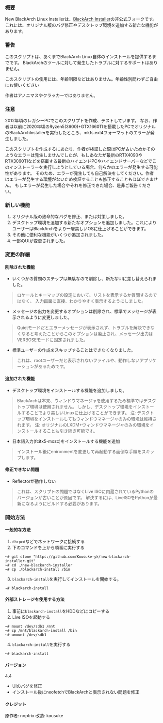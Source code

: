 ### 概要
New BlackArch Linux Installerは、[BlackArch Installer](https://github.com/BlackArch/blackarch-installer)の非公式フォークです。
これには、オリジナル版のバグ修正やデスクトップ環境を追加する新たな機能があります。

### 警告
このスクリプトは、あくまでBlackArch Linux自体のインストールを提供するまでです。
BlackArchのツールに対して発生したトラブルに対するサポートはありません。

このスクリプトの使用には、年齢制限などはありません。年齢性別問わずご自由にお使いください

作者はアノニマスやクラッカーではありません。

### 注意
2012年頃のレガシーPCでこのスクリプトを作成、テストしています。
なお、作者は以前に2020年頃のRyzen5(3600)+GTX1660TIを搭載したPCでオリジナルのBlackArchInstallerを実行したところ、mkfs.ext4フォーマットのエラーが発生しました。

このスクリプトを作成するにあたり、作者が検証した際はPCが古いためかそのようなエラーは発生しませんでしたが、もしあなたが最新のRTX4090やRTX3060TIなどを搭載する最新のハイエンドPCやハイエンドサーバーなどでこのインストーラーを実行しようとしている場合、何らかのエラーが発生する可能性があります。
そのため、エラーが発生しても自己解決をしてください。作者はエラーが発生する環境がないため検証することも修正することもほぼできません。
もしエラーが発生した場合やそれを修正できた場合、是非ご報告ください。

### 新しい機能
1. オリジナル版の致命的なバグを修正、または対策しました。
2. デスクトップ環境を追加する新たなオプションを追加しました。これによりユーザーはBlackArchをより一層美しいOSに仕上げることができます。
3. その他に便利な機能がいくつか追加されました。
4. 一部のUIが変更されました。

### 変更の詳細

#### 削除された機能
- いくつかの質問のステップは無駄なので削除し、新たなUIに差し替えられました。
> ロケールとキーマップの設定において、リストを表示するか質問するのではなく、
入力画面に直接、わかりやすく表示するようにしました。

- メッセージの出力を変更するオプションは削除され、標準でメッセージが表示されるように変更しました。
> Quietモードだとエラーメッセージが表示されず、トラブルを解決できなくなると考えたことからこのオプションは廃止され、メッセージ出力はVERBOSEモードに固定されました。

- 標準ユーザーの作成をスキップすることはできなくなりました。
> これは、rootユーザーだと表示されないファイルや、動作しないアプリケーションがあるためです。

#### 追加された機能
- デスクトップ環境をインストールする機能を追加しました。
> BlackArchは本来、ウィンドウマネージャを使用するため標準ではデスクトップ環境は使用されません。
しかし、デスクトップ環境をインストールすることでより美しいLinuxに仕上げることができます。
注: デスクトップ環境をインストールしてもウィンドウマネージャのみの環境は維持されます。
注: オリジナルのLXDM+ウィンドウマネージャのみの環境をインストールすることも引き続き可能です。

- 日本語入力(fcitx5-mozc)をインストールする機能を追加
> インストール後にenironmentを変更して再起動する面倒な手順をスキップします。

#### 修正できない問題
- Reflectorが動作しない
> これは、スクリプトの問題ではなくLive ISOに内蔵されているPythonのバージョンが古いことが原因です。
解決するには、LiveISOをPythonが最新になるようにビルドする必要があります。

### 開始方法
#### 一般的な方法
1. `dhcpcd`などでネットワークに接続する
2. 下のコマンドを上から順番に実行する
```
~# git clone "https://github.com/Kousuke-yk/new-blackarch-installer.git"
~# cd ./new-blackarch-installer
~# cp ./blackarch-install /bin
```

3. `blackarch-install`を実行してインストールを開始する。
```
~# blackarch-install
```

#### 外部ストレージを使用する方法
1. 事前に`blackarch-install`をHDDなどにコピーする
2. Live ISOを起動する

```
~# mount /dev/sdb1 /mnt
~# cp /mnt/blackarch-install /bin
~# umount /dev/sdb1
```

4. `blackarch-install`を実行する
```
~# blackarch-install
```


#### バージョン
4.4
- UIのバグを修正
- インストール後にneofetchでBlackArchと表示されない問題を修正

#### クレジット
原作者: noptrix
改造: kousuke
